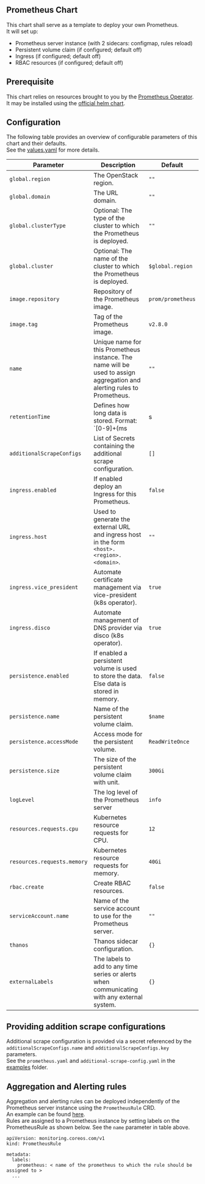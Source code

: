 Prometheus Chart
----------------

This chart shall serve as a template to deploy your own Prometheus.  
It will set up:
- Prometheus server instance (with 2 sidecars: configmap, rules reload)
- Persistent volume claim (if configured; default off)
- Ingress (if configured; default off)
- RBAC resources (if configured; default off)

## Prerequisite

This chart relies on resources brought to you by the [Prometheus Operator](https://github.com/coreos/prometheus-operator).  
It may be installed using the [official helm chart](https://github.com/helm/charts/tree/master/stable/prometheus-operator).

## Configuration

The following table provides an overview of configurable parameters of this chart and their defaults.  
See the [values.yaml](./values.yaml) for more details.

|       Parameter                        |           Description                                                                                                   |                         Default                     |
|----------------------------------------|-------------------------------------------------------------------------------------------------------------------------|-----------------------------------------------------|
| `global.region`                        | The OpenStack region.                                                                                                   | `""`                                                |
| `global.domain`                        | The URL domain.                                                                                                         | `""`                                                |
| `global.clusterType`                   | Optional: The type of the cluster to which the Prometheus is deployed.                                                  | `""`                                                |
| `global.cluster`                       | Optional: The name of the cluster to which the Prometheus is deployed.                                                  | `$global.region`                                    |
| `image.repository`                     | Repository of the Prometheus image.                                                                                     | `prom/prometheus`                                   |
| `image.tag`                            | Tag of the Prometheus image.                                                                                            | `v2.8.0`                                            |
| `name`                                 | Unique name for this Prometheus instance. The name will be used to assign aggregation and alerting rules to Prometheus. | `""`                                                |
| `retentionTime`                        | Defines how long data is stored. Format: `[0-9]+(ms|s|m|h|d|w|y)`.                                                      | `7d`                                                |
| `additionalScrapeConfigs`              | List of Secrets containing the additional scrape configuration.                                                         | `[]`                                                |
| `ingress.enabled`                      | If enabled deploy an Ingress for this Prometheus.                                                                       | `false`                                             |
| `ingress.host`                         | Used to generate the external URL and ingress host in the form `<host>.<region>.<domain>`.                              | `""`                                                |
| `ingress.vice_president`               | Automate certificate management via vice-president (k8s operator).                                                      | `true`                                              |
| `ingress.disco`                        | Automate management of DNS provider via disco (k8s operator).                                                           | `true`                                              |
| `persistence.enabled`                  | If enabled a persistent volume is used to store the data. Else data is stored in memory.                                | `false`                                             |
| `persistence.name`                     | Name of the persistent volume claim.                                                                                    | `$name`                                             |
| `persistence.accessMode`               | Access mode for the persistent volume.                                                                                  | `ReadWriteOnce`                                     |
| `persistence.size`                     | The size of the persistent volume claim with unit.                                                                      | `300Gi`                                             |
| `logLevel`                             | The log level of the Prometheus server                                                                                  | `info`                                              |
| `resources.requests.cpu`               | Kubernetes resource requests for CPU.                                                                                   | `12`                                                |
| `resources.requests.memory`            | Kubernetes resource requests for memory.                                                                                | `40Gi`                                              |
| `rbac.create`                          | Create RBAC resources.                                                                                                  | `false`                                             |
| `serviceAccount.name`                  | Name of the service account to use for the Prometheus server.                                                           | `""`                                                |
| `thanos`                               | Thanos sidecar configuration.                                                                                           | `{}`                                                |
| `externalLabels`                       | The labels to add to any time series or alerts when communicating with any external system.                             | `{}`                                                |

## Providing addition scrape configurations

Additional scrape configuration is provided via a secret referenced by the `additionalScrapeConfigs.name` and `additionalScrapeConfigs.key` parameters.  
See the `prometheus.yaml` and `additional-scrape-config.yaml` in the [examples](./examples) folder.

## Aggregation and Alerting rules

Aggregation and alerting rules can be deployed independently of the Prometheus server instance using the `PrometheusRule` CRD.  
An example can be found [here](./examples/kubernetes-health.alerts.yaml).  
Rules are assigned to a Prometheus instance by setting labels on the PrometheusRule as shown below. See the `name` parameter in table above.
```
apiVersion: monitoring.coreos.com/v1
kind: PrometheusRule

metadata:
  labels:
    prometheus: < name of the prometheus to which the rule should be assigned to >
  ...
```
